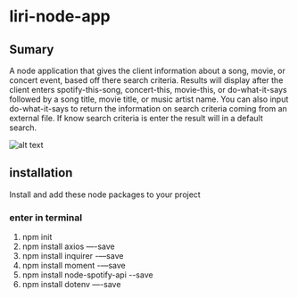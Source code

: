 # liri-node-app
  ## Sumary 
  A node application that gives the client information about a song, movie, or concert event, based off there search criteria.  Results will display after the client enters spotify-this-song, concert-this, movie-this, or do-what-it-says followed by a song title, movie title, or music artist name.  You can also input do-what-it-says to return the information on search criteria coming from an external file.  If know search criteria is enter the result will in a default search.  

![alt text](img/liri-app.gif)

## installation 
Install and add these node packages to your project 

### enter in terminal
1. npm init 
2. npm install axios  —-save
3. npm install inquirer -—save
4. npm install moment  -—save
5. npm install node-spotify-api --save
5. npm install dotenv  —-save


